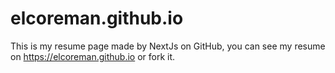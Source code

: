 # elcoreman.github.io
This is my resume page made by NextJs on GitHub, you can see my resume on <https://elcoreman.github.io> or fork it.